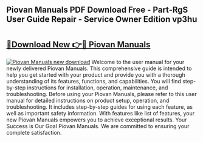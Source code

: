 ## Piovan Manuals PDF Download Free - Part-RgS User Guide Repair - Service Owner Edition vp3hu

# <h2><a href="http://cf15906.oget.top/?id=Piovan+Manuals">🔗Download New 👉🔴 Piovan Manuals</a></h2>

[![Piovan Manuals new download](https://i.imgur.com/5g1atiW.png)](http://cf15906.oget.top/?id=Piovan+Manuals)
Welcome to the user manual for your newly delivered Piovan Manuals. This comprehensive guide is intended to help you get started with your product and provide you with a thorough understanding of its features, functions, and capabilities. You will find step-by-step instructions for installation, operation, maintenance, and troubleshooting. Before using your Piovan Manuals, please refer to this user manual for detailed instructions on product setup, operation, and troubleshooting. It includes step-by-step guides for using each feature, as well as important safety information. With features like list of features, your new Piovan Manuals empowers you to achieve exceptional results. Your Success is Our Goal Piovan Manuals. We are committed to ensuring your complete satisfaction.
